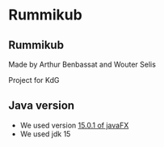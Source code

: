 # Rummikub
## Rummikub 
Made by Arthur Benbassat and Wouter Selis

Project for KdG

## Java version
- We used version <a href="https://gluonhq.com/products/javafx/">15.0.1 of javaFX</a>
- We used jdk 15

